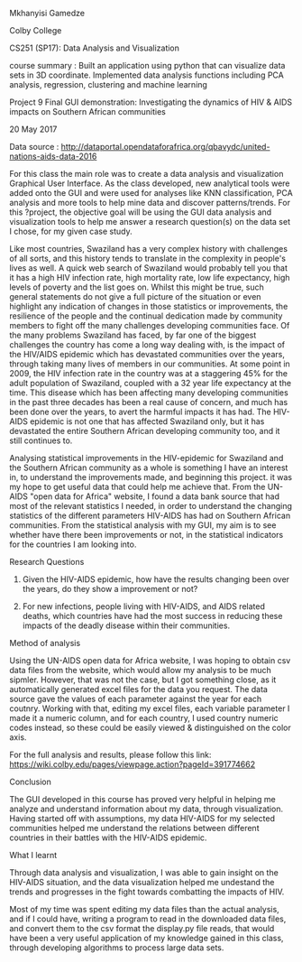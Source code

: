 Mkhanyisi Gamedze 

Colby College

CS251 (SP17): Data Analysis and Visualization

course summary : 
Built an application using python that can visualize data sets in 3D coordinate.
Implemented data analysis functions including PCA analysis, regression, clustering and machine learning

Project 9 Final GUI demonstration: Investigating the dynamics of HIV & AIDS impacts on Southern African communities 

20 May 2017


Data source : http://dataportal.opendataforafrica.org/qbavydc/united-nations-aids-data-2016

For this class the main role was to create a data analysis and visualization Graphical User Interface. As the 
class developed, new analytical tools were added onto the GUI and were used for analyses like KNN classification, PCA analysis 
and more tools to help mine data and discover patterns/trends. For this ?project, the objective goal will be using the GUI data analysis and visualization tools to help me answer a research question(s) on the data set I chose, for my given case study.  

Like most countries, Swaziland has a very complex history with challenges of all sorts, and this history tends to translate 
in the complexity in people's lives as well. A quick web  search of Swaziland would probably tell you that it has a high HIV 
infection rate, high mortality rate, low life expectancy, high levels of poverty and the list goes on. Whilst this might be 
true, such general statements do not give a full picture of the situation or even highlight any indication of changes in those 
statistics or improvements, the resilience of the people and the continual dedication made by community members to fight off 
the many challenges developing communities face.  Of the many problems Swaziland has faced, by far one of the biggest 
challenges the country has come a long way dealing with, is the impact of the HIV/AIDS epidemic which has devastated 
communities over the years, through taking many lives of members in our communities. At some point in 2009, the HIV 
infection rate in the country was at a staggering 45% for the adult population of Swaziland, coupled with a 32 year 
life expectancy at the time. This disease which has been affecting many developing communities in the past three decades 
has been a real cause of concern, and much has been done over the years, to avert the harmful impacts it has had. The HIV-AIDS
 epidemic is not one that has affected Swaziland only, but it has devastated the entire Southern African developing community
too, and it still continues to. 

Analysing statistical  improvements in the HIV-epidemic for Swaziland and the Southern African community as a whole is something 
I have an interest in, to understand the improvements made, and beginning this project. it was my hope to get useful data that 
could help me achieve that. From the UN-AIDS "open data for Africa" website, I found a data bank source that had most of the 
relevant statistics I needed, in order to understand the changing statistics of the different parameters HIV-AIDS has had on 
Southern African communities. From the statistical analysis with my GUI, my aim is to see whether have there been improvements 
or not, in the statistical indicators for the countries I am looking into. 

Research Questions

1. Given the HIV-AIDS epidemic, how have the results changing been over the years, do they show a improvement or not?

2. For new infections, people living with HIV-AIDS, and AIDS related deaths, which countries have had the most success in reducing these impacts of the deadly disease within their communities. 

Method of analysis

Using the UN-AIDS open data for Africa website, I was hoping to obtain csv data files from the website, which would allow 
my analysis to be much sipmler. However, that was not the case, but I got something close, as it automatically generated excel 
files for the data you request. The data source gave the values of each parameter against the year for each coutnry. Working 
with that, editing my excel files, each variable parameter I made it a numeric column, and for each country, I used country 
numeric codes instead, so these could be easily viewed & distinguished on the color axis.

For the full analysis and results, please follow this link:
https://wiki.colby.edu/pages/viewpage.action?pageId=391774662

Conclusion

The GUI developed in this course has proved very helpful in helping me analyze and understand information about my data, 
through visualization. Having started off with assumptions, my data HIV-AIDS for my selected communities helped me 
understand the relations between different countries in their battles with the HIV-AIDS epidemic. 

What I learnt
 
Through data analysis and visualization, I was able to gain insight on the HIV-AIDS situation, and the data visualization helped 
me undestand the trends and progresses in the fight towards combatting the impacts of HIV. 
 
Most of my time was spent editing my data files than the actual analysis, and if I could have, writing a program to read in 
the downloaded data files, and convert them to the csv format the display.py file reads, that would have been a very useful 
application of my knowledge gained in this class, through developing algorithms to process large data sets. 
